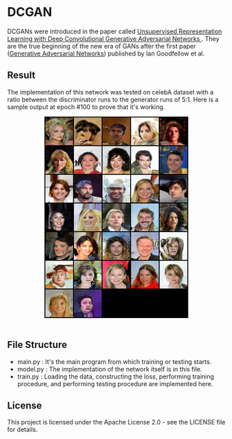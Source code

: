 # DCGAN
DCGANs were introduced in the paper called [Unsupervised Representation Learning with Deep Convolutional Generative Adversarial Networks
](https://arxiv.org/abs/1511.06434). They are the true beginning of the new era of GANs after the first paper ([Generative Adversarial Networks](https://arxiv.org/abs/1406.2661)) published by Ian Goodfellow et al.

## Result
The implementation of this network was tested on celebA dataset with a ratio between the discriminator runs to the generator runs of 5:1. Here is a sample output at epoch #100 to prove that it's working.
<div align="center">
<img src="https://github.com/MG2033/GANs/blob/master/figures/samples_epoch_99.png"><br><br>
</div>

## File Structure
- main.py  : It's the main program from which training or testing starts.
- model.py : The implementation of the network itself is in this file.
- train.py : Loading the data, constructing the loss, performing training procedure, and performing testing procedure are implemented here.

## License
This project is licensed under the Apache License 2.0 - see the LICENSE file for details.

